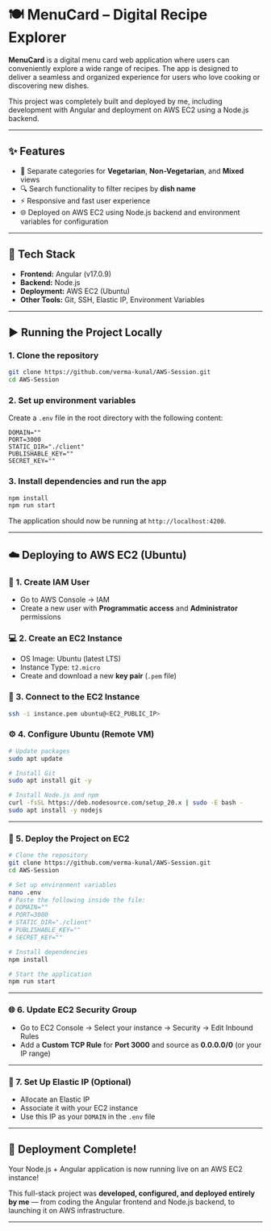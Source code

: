 # 🍽️ MenuCard – Digital Recipe Explorer

**MenuCard** is a digital menu card web application where users can conveniently explore a wide range of recipes. The app is designed to deliver a seamless and organized experience for users who love cooking or discovering new dishes.

This project was completely built and deployed by me, including development with Angular and deployment on AWS EC2 using a Node.js backend.

---

## ✨ Features

- 📂 Separate categories for **Vegetarian**, **Non-Vegetarian**, and **Mixed** views
- 🔍 Search functionality to filter recipes by **dish name**
- ⚡ Responsive and fast user experience
- 🌐 Deployed on AWS EC2 using Node.js backend and environment variables for configuration

---

## 🧱 Tech Stack

- **Frontend:** Angular (v17.0.9)
- **Backend:** Node.js
- **Deployment:** AWS EC2 (Ubuntu)
- **Other Tools:** Git, SSH, Elastic IP, Environment Variables

---

## ▶️ Running the Project Locally

### 1. Clone the repository

```bash
git clone https://github.com/verma-kunal/AWS-Session.git
cd AWS-Session
```

### 2. Set up environment variables

Create a `.env` file in the root directory with the following content:

```env
DOMAIN=""
PORT=3000
STATIC_DIR="./client"
PUBLISHABLE_KEY=""
SECRET_KEY=""
```

### 3. Install dependencies and run the app

```bash
npm install
npm run start
```

The application should now be running at `http://localhost:4200`.

---

## ☁️ Deploying to AWS EC2 (Ubuntu)

### 🔐 1. Create IAM User
- Go to AWS Console → IAM
- Create a new user with **Programmatic access** and **Administrator** permissions

### 💻 2. Create an EC2 Instance
- OS Image: Ubuntu (latest LTS)
- Instance Type: `t2.micro`
- Create and download a new **key pair** (`.pem` file)

### 🔌 3. Connect to the EC2 Instance

```bash
ssh -i instance.pem ubuntu@<EC2_PUBLIC_IP>
```

### ⚙️ 4. Configure Ubuntu (Remote VM)

```bash
# Update packages
sudo apt update

# Install Git
sudo apt install git -y

# Install Node.js and npm
curl -fsSL https://deb.nodesource.com/setup_20.x | sudo -E bash -
sudo apt install -y nodejs
```

---

### 🚀 5. Deploy the Project on EC2

```bash
# Clone the repository
git clone https://github.com/verma-kunal/AWS-Session.git
cd AWS-Session

# Set up environment variables
nano .env
# Paste the following inside the file:
# DOMAIN=""
# PORT=3000
# STATIC_DIR="./client"
# PUBLISHABLE_KEY=""
# SECRET_KEY=""

# Install dependencies
npm install

# Start the application
npm run start
```

---

### 🌐 6. Update EC2 Security Group

- Go to EC2 Console → Select your instance → Security → Edit Inbound Rules
- Add a **Custom TCP Rule** for **Port 3000** and source as **0.0.0.0/0** (or your IP range)

---

### 📡 7. Set Up Elastic IP (Optional)

- Allocate an Elastic IP
- Associate it with your EC2 instance
- Use this IP as your `DOMAIN` in the `.env` file

---

## 🎉 Deployment Complete!

Your Node.js + Angular application is now running live on an AWS EC2 instance!

This full-stack project was **developed, configured, and deployed entirely by me** — from coding the Angular frontend and Node.js backend, to launching it on AWS infrastructure.

---
